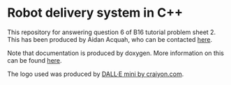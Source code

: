 # Robot delivery system in C++

This repository for answering question 6 of B16 tutorial problem sheet 2.
This has been produced by Aidan Acquah, who can be contacted [here](mailto:aidan.acquah@eng.ox.ac.uk).

Note that documentation is produced by doxygen. 
More information on this can be found [here](https://github.com/doxygen/doxygen).

The logo used was produced by [DALL·E mini by craiyon.com](https://www.craiyon.com/).

